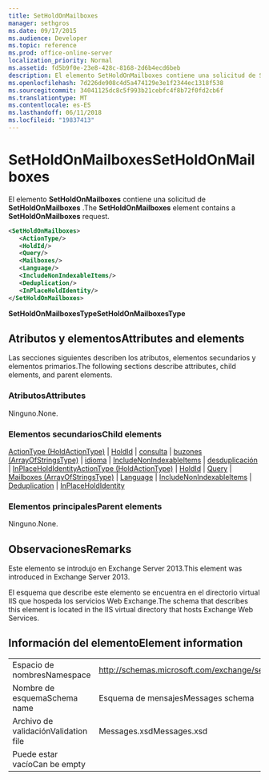 ```yaml
---
title: SetHoldOnMailboxes
manager: sethgros
ms.date: 09/17/2015
ms.audience: Developer
ms.topic: reference
ms.prod: office-online-server
localization_priority: Normal
ms.assetid: fd5b9f0e-23e8-428c-8168-2d6b4ecd6beb
description: El elemento SetHoldOnMailboxes contiene una solicitud de SetHoldOnMailboxes.
ms.openlocfilehash: 7d226de908c4d5a474129e3e1f2344ec1318f538
ms.sourcegitcommit: 34041125dc8c5f993b21cebfc4f8b72f0fd2cb6f
ms.translationtype: MT
ms.contentlocale: es-ES
ms.lasthandoff: 06/11/2018
ms.locfileid: "19837413"
---
```

# <a name="setholdonmailboxes"></a><span data-ttu-id="152c1-103">SetHoldOnMailboxes</span><span class="sxs-lookup"><span data-stu-id="152c1-103">SetHoldOnMailboxes</span></span>

<span data-ttu-id="152c1-104">El elemento **SetHoldOnMailboxes** contiene una solicitud de **SetHoldOnMailboxes** .</span><span class="sxs-lookup"><span data-stu-id="152c1-104">The **SetHoldOnMailboxes** element contains a **SetHoldOnMailboxes** request.</span></span> 
  
```XML
<SetHoldOnMailboxes>
   <ActionType/>
   <HoldId/>
   <Query/>
   <Mailboxes/>
   <Language/>
   <IncludeNonIndexableItems/>
   <Deduplication/>
   <InPlaceHoldIdentity/>
</SetHoldOnMailboxes>
```

 <span data-ttu-id="152c1-105">**SetHoldOnMailboxesType**</span><span class="sxs-lookup"><span data-stu-id="152c1-105">**SetHoldOnMailboxesType**</span></span>
## <a name="attributes-and-elements"></a><span data-ttu-id="152c1-106">Atributos y elementos</span><span class="sxs-lookup"><span data-stu-id="152c1-106">Attributes and elements</span></span>

<span data-ttu-id="152c1-107">Las secciones siguientes describen los atributos, elementos secundarios y elementos primarios.</span><span class="sxs-lookup"><span data-stu-id="152c1-107">The following sections describe attributes, child elements, and parent elements.</span></span>
  
### <a name="attributes"></a><span data-ttu-id="152c1-108">Atributos</span><span class="sxs-lookup"><span data-stu-id="152c1-108">Attributes</span></span>

<span data-ttu-id="152c1-109">Ninguno.</span><span class="sxs-lookup"><span data-stu-id="152c1-109">None.</span></span>
  
### <a name="child-elements"></a><span data-ttu-id="152c1-110">Elementos secundarios</span><span class="sxs-lookup"><span data-stu-id="152c1-110">Child elements</span></span>

<span data-ttu-id="152c1-111">[ActionType (HoldActionType)](actiontype-holdactiontype.md) | [HoldId](holdid.md) | [consulta](query.md) | [buzones (ArrayOfStringsType)](mailboxes-arrayofstringstype.md) | [idioma](language.md) | [IncludeNonIndexableItems](includenonindexableitems.md) | [desduplicación ](deduplication.md)  |  [InPlaceHoldIdentity](inplaceholdidentity.md)</span><span class="sxs-lookup"><span data-stu-id="152c1-111">[ActionType (HoldActionType)](actiontype-holdactiontype.md) | [HoldId](holdid.md) | [Query](query.md) | [Mailboxes (ArrayOfStringsType)](mailboxes-arrayofstringstype.md) | [Language](language.md) | [IncludeNonIndexableItems](includenonindexableitems.md) | [Deduplication](deduplication.md) | [InPlaceHoldIdentity](inplaceholdidentity.md)</span></span>
  
### <a name="parent-elements"></a><span data-ttu-id="152c1-112">Elementos principales</span><span class="sxs-lookup"><span data-stu-id="152c1-112">Parent elements</span></span>

<span data-ttu-id="152c1-113">Ninguno.</span><span class="sxs-lookup"><span data-stu-id="152c1-113">None.</span></span>
  
## <a name="remarks"></a><span data-ttu-id="152c1-114">Observaciones</span><span class="sxs-lookup"><span data-stu-id="152c1-114">Remarks</span></span>

<span data-ttu-id="152c1-115">Este elemento se introdujo en Exchange Server 2013.</span><span class="sxs-lookup"><span data-stu-id="152c1-115">This element was introduced in Exchange Server 2013.</span></span>
  
<span data-ttu-id="152c1-116">El esquema que describe este elemento se encuentra en el directorio virtual IIS que hospeda los servicios Web Exchange.</span><span class="sxs-lookup"><span data-stu-id="152c1-116">The schema that describes this element is located in the IIS virtual directory that hosts Exchange Web Services.</span></span>
  
## <a name="element-information"></a><span data-ttu-id="152c1-117">Información del elemento</span><span class="sxs-lookup"><span data-stu-id="152c1-117">Element information</span></span>

|||
|:-----|:-----|
|<span data-ttu-id="152c1-118">Espacio de nombres</span><span class="sxs-lookup"><span data-stu-id="152c1-118">Namespace</span></span>  <br/> |http://schemas.microsoft.com/exchange/services/2006/messages  <br/> |
|<span data-ttu-id="152c1-119">Nombre de esquema</span><span class="sxs-lookup"><span data-stu-id="152c1-119">Schema name</span></span>  <br/> |<span data-ttu-id="152c1-120">Esquema de mensajes</span><span class="sxs-lookup"><span data-stu-id="152c1-120">Messages schema</span></span>  <br/> |
|<span data-ttu-id="152c1-121">Archivo de validación</span><span class="sxs-lookup"><span data-stu-id="152c1-121">Validation file</span></span>  <br/> |<span data-ttu-id="152c1-122">Messages.xsd</span><span class="sxs-lookup"><span data-stu-id="152c1-122">Messages.xsd</span></span>  <br/> |
|<span data-ttu-id="152c1-123">Puede estar vacío</span><span class="sxs-lookup"><span data-stu-id="152c1-123">Can be empty</span></span>  <br/> ||
   

